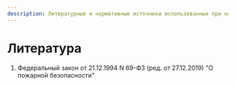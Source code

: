 ```yaml
---
description: Литературные и нормативные источники использованные при написании книги
---
```


# Литература

1. Федеральный закон от 21.12.1994 N 69-ФЗ \(ред. от 27.12.2019\) "О пожарной безопасности"

